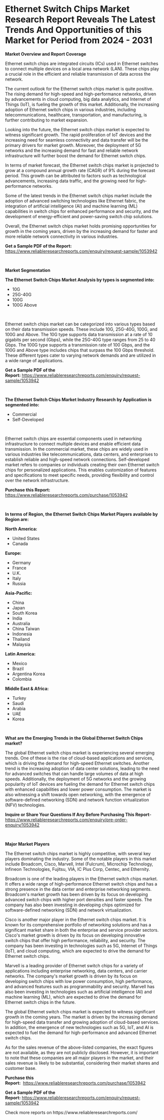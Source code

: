 <p><h1>Ethernet Switch Chips Market Research Report Reveals The Latest Trends And Opportunities of this Market for Period from 2024 - 2031</h1></p><p><strong>Market Overview and Report Coverage</strong></p>
<p><p>Ethernet switch chips are integrated circuits (ICs) used in Ethernet switches to connect multiple devices on a local area network (LAN). These chips play a crucial role in the efficient and reliable transmission of data across the network.</p><p>The current outlook for the Ethernet switch chips market is quite positive. The rising demand for high-speed and high-performance networks, driven by advancements in cloud computing, big data analytics, and Internet of Things (IoT), is fueling the growth of this market. Additionally, the increasing adoption of Ethernet switch chips in various industries, including telecommunications, healthcare, transportation, and manufacturing, is further contributing to market expansion.</p><p>Looking into the future, the Ethernet switch chips market is expected to witness significant growth. The rapid proliferation of IoT devices and the increasing need for seamless connectivity and data transfer will be the primary drivers for market growth. Moreover, the deployment of 5G networks and the increasing demand for fast and reliable network infrastructure will further boost the demand for Ethernet switch chips.</p><p>In terms of market forecast, the Ethernet switch chips market is projected to grow at a compound annual growth rate (CAGR) of 9% during the forecast period. This growth can be attributed to factors such as technological advancements, increasing data traffic, and the growing need for high-performance networks. </p><p>Some of the latest trends in the Ethernet switch chips market include the adoption of advanced switching technologies like Ethernet fabric, the integration of artificial intelligence (AI) and machine learning (ML) capabilities in switch chips for enhanced performance and security, and the development of energy-efficient and power-saving switch chip solutions.</p><p>Overall, the Ethernet switch chips market holds promising opportunities for growth in the coming years, driven by the increasing demand for faster and more reliable network connectivity in various industries.</p></p>
<p><strong>Get a Sample PDF of the Report:</strong> <a href="https://www.reliableresearchreports.com/enquiry/request-sample/1053942">https://www.reliableresearchreports.com/enquiry/request-sample/1053942</a></p>
<p>&nbsp;</p>
<p><strong>Market Segmentation</strong></p>
<p><strong>The Ethernet Switch Chips Market Analysis by types is segmented into:</strong></p>
<p><ul><li>10G</li><li>25G-40G</li><li>100G</li><li>100G Above</li></ul></p>
<p>&nbsp;</p>
<p><p>Ethernet switch chips market can be categorized into various types based on their data transmission speeds. These include 10G, 25G-40G, 100G, and 100G and Above. The 10G type supports data transmission at a rate of 10 gigabits per second (Gbps), while the 25G-40G type ranges from 25 to 40 Gbps. The 100G type supports a transmission rate of 100 Gbps, and the 100G and Above type includes chips that surpass the 100 Gbps threshold. These different types cater to varying network demands and are utilized in a wide range of applications.</p></p>
<p><strong>Get a Sample PDF of the Report:</strong>&nbsp;<a href="https://www.reliableresearchreports.com/enquiry/request-sample/1053942">https://www.reliableresearchreports.com/enquiry/request-sample/1053942</a></p>
<p>&nbsp;</p>
<p><strong>The Ethernet Switch Chips Market Industry Research by Application is segmented into:</strong></p>
<p><ul><li>Commercial</li><li>Self-Developed</li></ul></p>
<p>&nbsp;</p>
<p><p>Ethernet switch chips are essential components used in networking infrastructure to connect multiple devices and enable efficient data transmission. In the commercial market, these chips are widely used in various industries like telecommunications, data centers, and enterprises to establish reliable and high-speed network connections. Self-developed market refers to companies or individuals creating their own Ethernet switch chips for personalized applications. This enables customization of features and specifications to meet specific needs, providing flexibility and control over the network infrastructure.</p></p>
<p><strong>Purchase this Report:</strong>&nbsp; <a href="https://www.reliableresearchreports.com/purchase/1053942">https://www.reliableresearchreports.com/purchase/1053942</a></p>
<p>&nbsp;</p>
<p><strong>In terms of Region, the Ethernet Switch Chips Market Players available by Region are:</strong></p>
<p>
    <p> <strong> North America: </strong>
        <ul>
            <li>United States</li>
            <li>Canada</li>
        </ul>
        </p> 
    <p> <strong> Europe: </strong>
        <ul>
            <li>Germany</li>
            <li>France</li>
            <li>U.K.</li>
            <li>Italy</li>
            <li>Russia</li>
        </ul>
        </p> 
    <p> <strong> Asia-Pacific: </strong>
        <ul>
            <li>China</li>
            <li>Japan</li>
            <li>South Korea</li>
            <li>India</li>
            <li>Australia</li>
            <li>China Taiwan</li>
            <li>Indonesia</li>
            <li>Thailand</li>
            <li>Malaysia</li>
        </ul>
        </p> 
    <p> <strong> Latin America: </strong>
        <ul>
            <li>Mexico</li>
            <li>Brazil</li>
            <li>Argentina Korea</li>
            <li>Colombia</li>
        </ul>
        </p> 
    <p> <strong> Middle East & Africa: </strong>
        <ul>
            <li>Turkey</li>
            <li>Saudi</li>
            <li>Arabia</li>
            <li>UAE</li>
            <li>Korea</li>
        </ul>
    </p>
    </p>
<p>&nbsp;</p>
<p><strong>What are the Emerging Trends in the Global Ethernet Switch Chips market?</strong></p>
<p><p>The global Ethernet switch chips market is experiencing several emerging trends. One of these is the rise of cloud-based applications and services, which is driving the demand for high-speed Ethernet switches. Another trend is the increasing adoption of data center solutions, leading to the need for advanced switches that can handle large volumes of data at high speeds. Additionally, the deployment of 5G networks and the growing popularity of IoT devices are fueling the demand for Ethernet switch chips with enhanced capabilities and lower power consumption. The market is also witnessing a shift towards open networking, with the emergence of software-defined networking (SDN) and network function virtualization (NFV) technologies.</p></p>
<p><strong>Inquire or Share Your Questions If Any Before Purchasing This Report</strong>- <a href="https://www.reliableresearchreports.com/enquiry/pre-order-enquiry/1053942">https://www.reliableresearchreports.com/enquiry/pre-order-enquiry/1053942</a></p>
<p>&nbsp;</p>
<p><strong>Major Market Players</strong></p>
<p><p>The Ethernet switch chips market is highly competitive, with several key players dominating the industry. Some of the notable players in this market include Broadcom, Cisco, Marvell, Intel (Fulcrum), Microchip Technology, Infineon Technologies, Fujitsu, VIA, IC Plus Corp, Centec, and Ethernity.</p><p>Broadcom is one of the leading players in the Ethernet switch chips market. It offers a wide range of high-performance Ethernet switch chips and has a strong presence in the data center and enterprise networking segments. Broadcom's market growth has been driven by its focus on developing advanced switch chips with higher port densities and faster speeds. The company has also been investing in developing chips optimized for software-defined networking (SDN) and network virtualization.</p><p>Cisco is another major player in the Ethernet switch chips market. It is known for its comprehensive portfolio of networking solutions and has a significant market share in both the enterprise and service provider sectors. Cisco's market growth is driven by its focus on developing innovative switch chips that offer high performance, reliability, and security. The company has been investing in technologies such as 5G, Internet of Things (IoT), and cloud computing, which are expected to drive the demand for Ethernet switch chips.</p><p>Marvell is a leading provider of Ethernet switch chips for a variety of applications including enterprise networking, data centers, and carrier networks. The company's market growth is driven by its focus on developing switch chips with low power consumption, high performance, and advanced features such as programmability and security. Marvell has also been investing in technologies such as artificial intelligence (AI) and machine learning (ML), which are expected to drive the demand for Ethernet switch chips in the future.</p><p>The global Ethernet switch chips market is expected to witness significant growth in the coming years. The market is driven by the increasing demand for high-speed data transfer and growing adoption of cloud-based services. In addition, the emergence of new technologies such as 5G, IoT, and AI is expected to fuel the demand for high-performance and advanced Ethernet switch chips.</p><p>As for the sales revenue of the above-listed companies, the exact figures are not available, as they are not publicly disclosed. However, it is important to note that these companies are all major players in the market, and their sales revenue is likely to be substantial, considering their market shares and customer base.</p></p>
<p><strong>Purchase this Report:</strong>&nbsp;&nbsp;<a href="https://www.reliableresearchreports.com/purchase/1053942">https://www.reliableresearchreports.com/purchase/1053942</a></p>
<p></p>
<p><strong>Get a Sample PDF of the Report:</strong>&nbsp;<a href="https://www.reliableresearchreports.com/enquiry/request-sample/1053942">https://www.reliableresearchreports.com/enquiry/request-sample/1053942</a></p>
<p>Check more reports on https://www.reliableresearchreports.com/</p>
